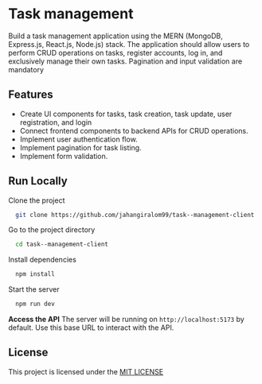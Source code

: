 # Task management

Build a task management application using the MERN (MongoDB, Express.js, React.js, Node.js) stack. The application should allow users to perform CRUD operations on tasks, register accounts, log in, and exclusively manage their own tasks. Pagination and input validation are mandatory


## Features

- Create UI components for tasks, task creation, task update, user registration, and login
- Connect frontend components to backend APIs for CRUD operations.
- Implement user authentication flow.
- Implement pagination for task listing.
- Implement form validation.





## Run Locally

Clone the project

```bash
  git clone https://github.com/jahangiralom99/task--management-client
```

Go to the project directory

```bash
  cd task--management-client
```

Install dependencies

```bash
  npm install
```

Start the server

```bash
  npm run dev
```

 **Access the API**
The server will be running on `http://localhost:5173` by default. Use this base URL to interact with the API.
## License

This project is licensed under the [MIT LICENSE](https://choosealicense.com/licenses/mit/)
